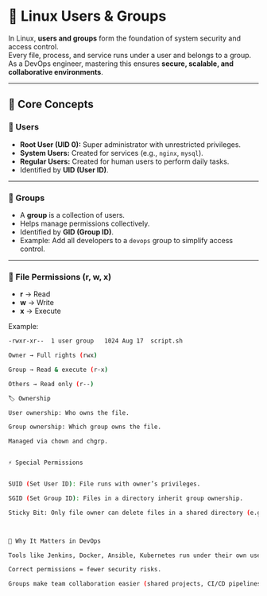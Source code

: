 # 👥 Linux Users & Groups

In Linux, **users and groups** form the foundation of system security and access control.  
Every file, process, and service runs under a user and belongs to a group.  
As a DevOps engineer, mastering this ensures **secure, scalable, and collaborative environments**.

---

## 🔑 Core Concepts

### 👤 Users
- **Root User (UID 0):** Super administrator with unrestricted privileges.  
- **System Users:** Created for services (e.g., `nginx`, `mysql`).  
- **Regular Users:** Created for human users to perform daily tasks.  
- Identified by **UID (User ID)**.

---

### 👥 Groups
- A **group** is a collection of users.  
- Helps manage permissions collectively.  
- Identified by **GID (Group ID)**.  
- Example: Add all developers to a `devops` group to simplify access control.

---

### 🔐 File Permissions (r, w, x)
- **r** → Read  
- **w** → Write  
- **x** → Execute  

Example:
```bash
-rwxr-xr--  1 user group   1024 Aug 17  script.sh

Owner → Full rights (rwx)

Group → Read & execute (r-x)

Others → Read only (r--)

🏷 Ownership

User ownership: Who owns the file.

Group ownership: Which group owns the file.

Managed via chown and chgrp.


⚡ Special Permissions


SUID (Set User ID): File runs with owner’s privileges.

SGID (Set Group ID): Files in a directory inherit group ownership.

Sticky Bit: Only file owner can delete files in a shared directory (e.g., /tmp).



🚀 Why It Matters in DevOps

Tools like Jenkins, Docker, Ansible, Kubernetes run under their own users.

Correct permissions = fewer security risks.

Groups make team collaboration easier (shared projects, CI/CD pipelines).